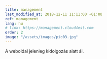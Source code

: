 ```yaml
---
title: management
last_modified_at: 2018-12-11 11:11:00 +01:00
ref: management
lang: hu
# link: https://management.cloud4est.com
order: 2
image: "/assets/images/pic03.jpg"
---
```


A weboldal jelenleg kidolgozás alatt ál.
